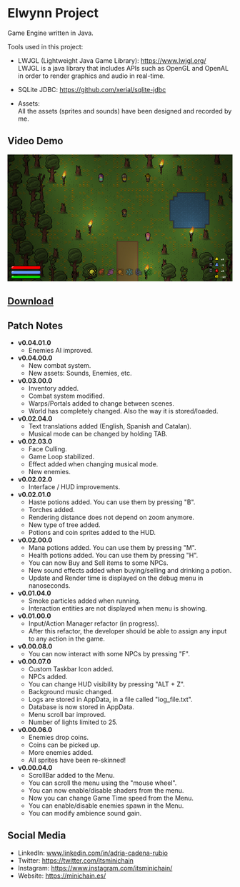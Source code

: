 # Elwynn Project 

Game Engine written in Java.

Tools used in this project:

- LWJGL (Lightweight Java Game Library): https://www.lwjgl.org/ \
LWJGL is a java library that includes APIs such as OpenGL and OpenAL in order to render graphics and audio in real-time.

- SQLite JDBC: https://github.com/xerial/sqlite-jdbc

- Assets:\
All the assets (sprites and sounds) have been designed and recorded by me.

## Video Demo
[![Elwynn Project Demo](/screenshots/screenshot01.jpg)](https://youtu.be/jBmSVZri8L4)

## [Download](https://drive.google.com/drive/folders/1ouFLMoRi2XZKDLciLRhzkJsJ3ALuE3bf?usp=sharing)

## Patch Notes

* **v0.04.01.0**
    * Enemies AI improved.
* **v0.04.00.0**
    * New combat system.
    * New assets: Sounds, Enemies, etc.
* **v0.03.00.0**
    * Inventory added.
    * Combat system modified.
    * Warps/Portals added to change between scenes.
    * World has completely changed. Also the way it is stored/loaded.
* **v0.02.04.0**
    * Text translations added (English, Spanish and Catalan).
    * Musical mode can be changed by holding TAB.
* **v0.02.03.0**
    * Face Culling.
    * Game Loop stabilized.
    * Effect added when changing musical mode.
    * New enemies.
* **v0.02.02.0**
    * Interface / HUD improvements.
* **v0.02.01.0**
    * Haste potions added. You can use them by pressing "B".
    * Torches added.
    * Rendering distance does not depend on zoom anymore.
    * New type of tree added.
    * Potions and coin sprites added to the HUD.
* **v0.02.00.0**
    * Mana potions added. You can use them by pressing "M".
    * Health potions added. You can use them by pressing "H".
    * You can now Buy and Sell items to some NPCs.
    * New sound effects added when buying/selling and drinking a potion.
    * Update and Render time is displayed on the debug menu in nanoseconds.
* **v0.01.04.0**
    * Smoke particles added when running.
    * Interaction entities are not displayed when menu is showing.
* **v0.01.00.0**
    * Input/Action Manager refactor (in progress).
    * After this refactor, the developer should be able to assign any input to any action in the game.
* **v0.00.08.0**
    * You can now interact with some NPCs by pressing "F".
* **v0.00.07.0**
    * Custom Taskbar Icon added.
    * NPCs added.
    * You can change HUD visibility by pressing "ALT + Z".
    * Background music changed.
    * Logs are stored in AppData, in a file called "log_file.txt".
    * Database is now stored in AppData.
    * Menu scroll bar improved.
    * Number of lights limited to 25.
* **v0.00.06.0**
    * Enemies drop coins.
    * Coins can be picked up.
    * More enemies added.
    * All sprites have been re-skinned!
* **v0.00.04.0**
    * ScrollBar added to the Menu.
    * You can scroll the menu using the "mouse wheel".
    * You can now enable/disable shaders from the menu.
    * Now you can change Game Time speed from the Menu.
    * You can enable/disable enemies spawn in the Menu.
    * You can modify ambience sound gain.

## Social Media
- LinkedIn: www.linkedin.com/in/adria-cadena-rubio
- Twitter: https://twitter.com/itsminichain
- Instagram: https://www.instagram.com/itsminichain/
- Website: https://minichain.es/
